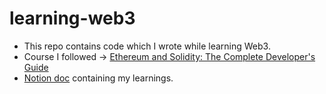 # learning-web3

- This repo contains code which I wrote while learning Web3.
- Course I followed -> [Ethereum and Solidity: The Complete Developer's Guide](https://www.udemy.com/course/ethereum-and-solidity-the-complete-developers-guide/)
- [Notion doc](https://madhur-dev.notion.site/Learning-Web3-0f4e91ef7db84fed8e879847908a9741) containing my learnings.

